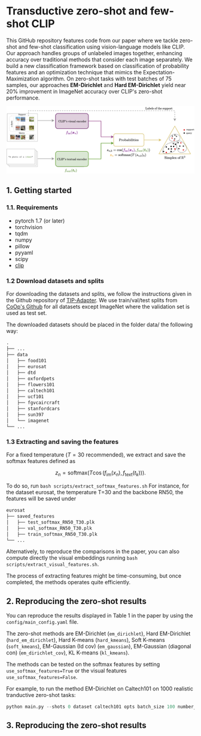 # Transductive zero-shot and few-shot CLIP

This GitHub repository features code from our paper where we tackle zero-shot and few-shot classification using vision-language models like CLIP. Our approach handles groups of unlabeled images together, enhancing accuracy over traditional methods that consider each image separately. We build a new classification framework based on classification of probability features and an optimization technique that mimics the Expectation-Maximization algorithm. On zero-shot tasks with test batches of 75 samples, our approaches **EM-Dirichlet** and **Hard EM-Dirichlet** yield near 20$\%$ improvement in ImageNet accuracy over CLIP's zero-shot performance. 

<img src="framework.png" scale=0.8/>

## 1. Getting started

### 1.1. Requirements

- pytorch 1.7 (or later)
- torchvision 
- tqdm
- numpy
- pillow
- pyyaml
- scipy
- [clip](https://github.com/openai/CLIP)


### 1.2 Download datasets and splits
For downloading the datasets and splits, we follow the instructions given in the Github repository of [TIP-Adapter](https://github.com/gaopengcuhk/Tip-Adapter). We use train/val/test splits from [CoOp's Github](https://github.com/KaiyangZhou/CoOp) for all datasets except ImageNet where the validation set is used as test set.

The downloaded datasets should be placed in the folder data/ the following way:

    .
    ├── ...
    ├── data           
    │   ├── food101       
    │   ├── eurosat       
    │   ├── dtd       
    │   ├── oxfordpets       
    │   ├── flowers101     
    │   ├── caltech101      
    │   ├── ucf101       
    │   ├── fgvcaircraft                
    │   ├── stanfordcars      
    │   ├── sun397        
    │   └── imagenet               
    └── ...

### 1.3 Extracting and saving the features
For a fixed temperature ($T=30$ recommended), we extract and save the softmax features defined as
```math 
z_n = \text{softmax}(T \cos(f_{\text{im}}(x_n), f_{\text{text}}(t_k) )).
```
To do so, run ```bash scripts/extract_softmax_features.sh```
For instance, for the dataset eurosat, the temperature T=30 and the backbone RN50, the features will be saved under

    eurosat
    ├── saved_features                    
    │   ├── test_softmax_RN50_T30.plk
    │   ├── val_softmax_RN50_T30.plk           
    │   ├── train_softmax_RN50_T30.plk           
    └── ...

Alternatively, to reproduce the comparisons in the paper, you can also compute directly the visual embeddings running ```bash scripts/extract_visual_features.sh```.

The process of extracting features might be time-consuming, but once completed, the methods operates quite efficiently.

## 2. Reproducing the zero-shot results

You can reproduce the results displayed in Table 1 in the paper by using the ```config/main_config.yaml``` file.

The zero-shot methods are EM-Dirichlet (```em_dirichlet```), Hard EM-Dirichlet (```hard_em_dirichlet```), Hard K-means (```hard_kmeans```), Soft K-means (```soft_kmeans```), EM-Gaussian (Id cov) (```em_gaussian```), EM-Gaussian (diagonal con) (```em_dirichlet_cov```), KL K-means (```kl_kmeans```). 

The methods can be tested on the softmax features by setting ```use_softmax_features=True``` or the visual features ```use_softmax_features=False```.

For example, to run the method EM-Dirichlet on Caltech101 on 1000 realistic tranductive zero-shot tasks: 
```python
python main.py --shots 0 dataset caltech101 opts batch_size 100 number_tasks 1000 use_softmax_feature True
```

## 3. Reproducing the zero-shot results







